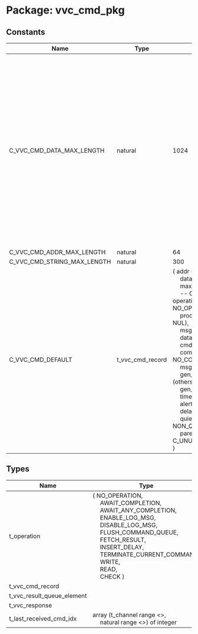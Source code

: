# Package: vvc_cmd_pkg

## Constants

| Name                        | Type             | Value                                                                                                                                                                                                                                                                                                                                                                                                                                                                                                                                                                                                                                                                                                                                                                                                                                                                                                                                                                                                                                                                                                                                                                                                                                                                                                                                                                                                             | Description                                                                                                                                                                                                                 |
| --------------------------- | ---------------- | ----------------------------------------------------------------------------------------------------------------------------------------------------------------------------------------------------------------------------------------------------------------------------------------------------------------------------------------------------------------------------------------------------------------------------------------------------------------------------------------------------------------------------------------------------------------------------------------------------------------------------------------------------------------------------------------------------------------------------------------------------------------------------------------------------------------------------------------------------------------------------------------------------------------------------------------------------------------------------------------------------------------------------------------------------------------------------------------------------------------------------------------------------------------------------------------------------------------------------------------------------------------------------------------------------------------------------------------------------------------------------------------------------------------- | --------------------------------------------------------------------------------------------------------------------------------------------------------------------------------------------------------------------------- |
| C_VVC_CMD_DATA_MAX_LENGTH   | natural          |  1024                                                                                                                                                                                                                                                                                                                                                                                                                                                                                                                                                                                                                                                                                                                                                                                                                                                                                                                                                                                                                                                                                                                                                                                                                                                                                                                                                                                                             | You can create VVCs with smaller sizes than these constants, but not larger.For example, given a VVC with parallel data bus and address bus, constraints should be added for maximum data lengthand address length Example: |
| C_VVC_CMD_ADDR_MAX_LENGTH   | natural          |  64                                                                                                                                                                                                                                                                                                                                                                                                                                                                                                                                                                                                                                                                                                                                                                                                                                                                                                                                                                                                                                                                                                                                                                                                                                                                                                                                                                                                               |                                                                                                                                                                                                                             |
| C_VVC_CMD_STRING_MAX_LENGTH | natural          |  300                                                                                                                                                                                                                                                                                                                                                                                                                                                                                                                                                                                                                                                                                                                                                                                                                                                                                                                                                                                                                                                                                                                                                                                                                                                                                                                                                                                                              |                                                                                                                                                                                                                             |
| C_VVC_CMD_DEFAULT           | t_vvc_cmd_record |  (     addr                      => (others => '0'),<br><span style="padding-left:20px">     data                      => (others => '0'),<br><span style="padding-left:20px">     max_receptions            => 1,<br><span style="padding-left:20px">     -- Common VVC fields     operation                 => NO_OPERATION,<br><span style="padding-left:20px">     proc_call                 => (others => NUL),<br><span style="padding-left:20px">     msg                       => (others => NUL),<br><span style="padding-left:20px">     data_routing              => NA,<br><span style="padding-left:20px">     cmd_idx                   => 0,<br><span style="padding-left:20px">     command_type              => NO_COMMAND_TYPE,<br><span style="padding-left:20px">     msg_id                    => NO_ID,<br><span style="padding-left:20px">     gen_integer_array         => (others => -1),<br><span style="padding-left:20px">     gen_boolean               => false,<br><span style="padding-left:20px">     timeout                   => 0 ns,<br><span style="padding-left:20px">     alert_level               => FAILURE,<br><span style="padding-left:20px">     delay                     => 0 ns,<br><span style="padding-left:20px">     quietness                 => NON_QUIET,<br><span style="padding-left:20px">     parent_msg_id_panel       => C_UNUSED_MSG_ID_PANEL   ) |                                                                                                                                                                                                                             |
## Types

| Name                       | Type                                                                                                                                                                                                                                                                                                                                                                                                                                                                                                                                                                                                   | Description |
| -------------------------- | ------------------------------------------------------------------------------------------------------------------------------------------------------------------------------------------------------------------------------------------------------------------------------------------------------------------------------------------------------------------------------------------------------------------------------------------------------------------------------------------------------------------------------------------------------------------------------------------------------ | ----------- |
| t_operation                | ( NO_OPERATION,<br><span style="padding-left:20px"> AWAIT_COMPLETION,<br><span style="padding-left:20px"> AWAIT_ANY_COMPLETION,<br><span style="padding-left:20px"> ENABLE_LOG_MSG,<br><span style="padding-left:20px"> DISABLE_LOG_MSG,<br><span style="padding-left:20px"> FLUSH_COMMAND_QUEUE,<br><span style="padding-left:20px"> FETCH_RESULT,<br><span style="padding-left:20px"> INSERT_DELAY,<br><span style="padding-left:20px"> TERMINATE_CURRENT_COMMAND,<br><span style="padding-left:20px"> WRITE,<br><span style="padding-left:20px"> READ,<br><span style="padding-left:20px"> CHECK )  |             |
| t_vvc_cmd_record           |                                                                                                                                                                                                                                                                                                                                                                                                                                                                                                                                                                                                        |             |
| t_vvc_result_queue_element |                                                                                                                                                                                                                                                                                                                                                                                                                                                                                                                                                                                                        |             |
| t_vvc_response             |                                                                                                                                                                                                                                                                                                                                                                                                                                                                                                                                                                                                        |             |
| t_last_received_cmd_idx    | array (t_channel range <>,<br><span style="padding-left:20px">natural range <>) of integer                                                                                                                                                                                                                                                                                                                                                                                                                                                                                                             |             |

